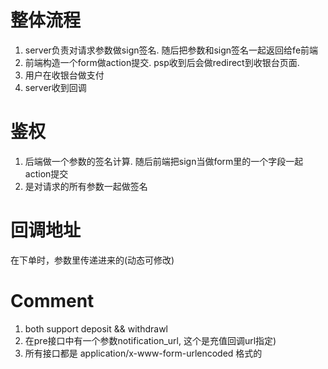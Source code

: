 整体流程
==============
1. server负责对请求参数做sign签名. 随后把参数和sign签名一起返回给fe前端
2. 前端构造一个form做action提交. psp收到后会做redirect到收银台页面.
3. 用户在收银台做支付
4. server收到回调


鉴权
==============
1. 后端做一个参数的签名计算. 随后前端把sign当做form里的一个字段一起action提交
2. 是对请求的所有参数一起做签名


回调地址
==============
在下单时，参数里传递进来的(动态可修改)


Comment
===============
1. both support deposit && withdrawl
2. 在pre接口中有一个参数notification_url, 这个是充值回调url指定) 
3. 所有接口都是 application/x-www-form-urlencoded 格式的